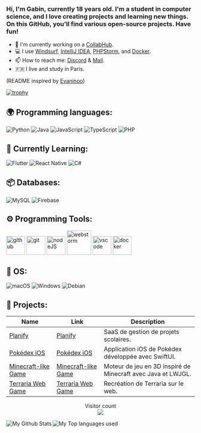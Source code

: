 ### Hi, I'm Gabin, currently 18 years old. I'm a student in computer science, and I love creating projects and learning new things. On this GitHub, you'll find various open-source projects. Have fun!

- 🔭 I'm currently working on a [CollabHub](https://github.com/CapelleGab/CollabHub).
- 💻 I use [Windsurf](https://codeium.com/windsurf), [IntelliJ IDEA](https://www.jetbrains.com/idea/), [PHPStorm](https://www.jetbrains.com/phpstorm/), and [Docker](https://www.docker.com/).
- 📫 How to reach me: [Discord](https://discord.gg/DWcEw9MSg5) & [Mail](mailto:gabin.capelle.pro@gmail.com).
- 🇫🇷 I live and study in Paris.

(README inspired by [Evaninoo](https://github.com/Evaninoo))

[![trophy](https://github-profile-trophy.vercel.app/?username=CapelleGab&theme=discord&margin-w=60&no-bg=true&no-frame=true)](https://github.com/CapelleGab)

## 🌍 Programming languages:

![Python](https://img.shields.io/badge/Python-3776AB?style=for-the-badge&logo=python&logoColor=white)
![Java](https://img.shields.io/badge/java-%23ED8B00.svg?style=for-the-badge&logo=java&logoColor=white)
![JavaScript](https://img.shields.io/badge/javascript-%23323330.svg?style=for-the-badge&logo=javascript&logoColor=%23F7DF1E)
![TypeScript](https://img.shields.io/badge/typescript-%23007ACC.svg?style=for-the-badge&logo=typescript&logoColor=white)
![PHP](https://img.shields.io/badge/PHP-777BB4?style=for-the-badge&logo=php&logoColor=white)

## 📑 Currently Learning:
![Flutter](https://img.shields.io/badge/Flutter-02569B?style=for-the-badge&logo=flutter&logoColor=white)
![React Native](https://img.shields.io/badge/React_Native-61DAFB?style=for-the-badge&logo=react&logoColor=white)
![C#](https://img.shields.io/badge/C%23-239120?style=for-the-badge&logo=c-sharp&logoColor=white)

## 📦 Databases:
![MySQL](https://img.shields.io/badge/MySQL-4479A1?style=for-the-badge&logo=mysql&logoColor=white)
![Firebase](https://img.shields.io/badge/Firebase-FFCB2F?style=for-the-badge&logo=firebase&logoColor=white)

## ⚙️ Programming Tools:

[<img alt="github" width="50px" src="https://raw.githubusercontent.com/coderjojo/coderjojo/master/img/github.svg"/>](https://github.com/)
[<img alt="git" width="50px" src="https://iconape.com/wp-content/png_logo_vector/git-icon.png"/>](https://git-scm.com/)
[<img alt="nodeJS" width="50px" src="https://cdn.iconscout.com/icon/free/png-512/node-js-1-1174935.png"/>](https://nodejs.org/)
[<img alt="webstorm" width="65px" src="https://cdn.freebiesupply.com/logos/thumbs/2x/webstorm-icon-logo.png"/>](https://www.jetbrains.com/webstorm/)
[<img alt="vscode" width="50px" src="https://i.imgur.com/A9ytwO6.png"/>](https://code.visualstudio.com/)
[<img alt="docker" width="50px" src="https://www.docker.com/sites/default/files/d8/2019-07/Moby-logo.png"/>](https://www.docker.com/)

## 🔧 OS:
![macOS](https://img.shields.io/badge/macOS-000000?style=for-the-badge&logo=apple&logoColor=white)
![Windows](https://img.shields.io/badge/Windows-0078D6?style=for-the-badge&logo=windows&logoColor=white)
![Debian](https://img.shields.io/badge/Debian-A81D33?style=for-the-badge&logo=debian&logoColor=white)

## 🚩 Projects:
  | Name                  | Link                                      | Description                                                                 |
  |-----------------------|-------------------------------------------|-----------------------------------------------------------------------------|
  | [Planify](https://github.com/votre-compte/planify) | [Planify](https://github.com/votre-compte/planify) | SaaS de gestion de projets scolaires.                                        |
  | [Pokédex iOS](https://github.com/votre-compte/pokedex-ios) | [Pokédex iOS](https://github.com/votre-compte/pokedex-ios) | Application iOS de Pokédex développée avec SwiftUI.                           |
  | [Minecraft-like Game](https://github.com/votre-compte/minecraft-like-game) | [Minecraft-like Game](https://github.com/votre-compte/minecraft-like-game) | Moteur de jeu en 3D inspiré de Minecraft avec Java et LWJGL.                   |
  | [Terraria Web Game](https://github.com/votre-compte/terraria-web) | [Terraria Web Game](https://github.com/votre-compte/terraria-web) | Recréation de Terraria sur le web.                                           |

<p align="center"> 
  Visitor count<br>
  <img src="https://profile-counter.glitch.me/votre-compte/count.svg" />
</p>
<img align="left" alt="My Github Stats" src="https://github-readme-stats.vercel.app/api?username=votre-compte&count_private=true&show_icons=true&hide_border=true&theme=dracula" />
<img align="left" alt="My Top languages used" src="https://github-readme-stats.vercel.app/api/top-langs/?username=votre-compte&hide_border=true&theme=dracula" />
